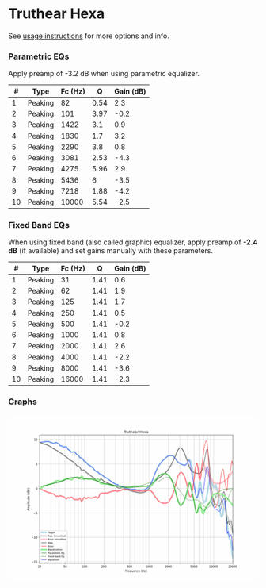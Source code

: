 # Truthear Hexa
See [usage instructions](https://github.com/jaakkopasanen/AutoEq#usage) for more options and info.

### Parametric EQs
Apply preamp of -3.2 dB when using parametric equalizer.

|   # | Type    |   Fc (Hz) |    Q |   Gain (dB) |
|-----|---------|-----------|------|-------------|
|   1 | Peaking |        82 | 0.54 |         2.3 |
|   2 | Peaking |       101 | 3.97 |        -0.2 |
|   3 | Peaking |      1422 | 3.1  |         0.9 |
|   4 | Peaking |      1830 | 1.7  |         3.2 |
|   5 | Peaking |      2290 | 3.8  |         0.8 |
|   6 | Peaking |      3081 | 2.53 |        -4.3 |
|   7 | Peaking |      4275 | 5.96 |         2.9 |
|   8 | Peaking |      5436 | 6    |        -3.5 |
|   9 | Peaking |      7218 | 1.88 |        -4.2 |
|  10 | Peaking |     10000 | 5.54 |        -2.5 |

### Fixed Band EQs
When using fixed band (also called graphic) equalizer, apply preamp of **-2.4 dB** (if available) and set gains manually with these parameters.

|   # | Type    |   Fc (Hz) |    Q |   Gain (dB) |
|-----|---------|-----------|------|-------------|
|   1 | Peaking |        31 | 1.41 |         0.6 |
|   2 | Peaking |        62 | 1.41 |         1.9 |
|   3 | Peaking |       125 | 1.41 |         1.7 |
|   4 | Peaking |       250 | 1.41 |         0.5 |
|   5 | Peaking |       500 | 1.41 |        -0.2 |
|   6 | Peaking |      1000 | 1.41 |         0.8 |
|   7 | Peaking |      2000 | 1.41 |         2.6 |
|   8 | Peaking |      4000 | 1.41 |        -2.2 |
|   9 | Peaking |      8000 | 1.41 |        -3.6 |
|  10 | Peaking |     16000 | 1.41 |        -2.3 |

### Graphs
![](./Truthear%20Hexa.png)
